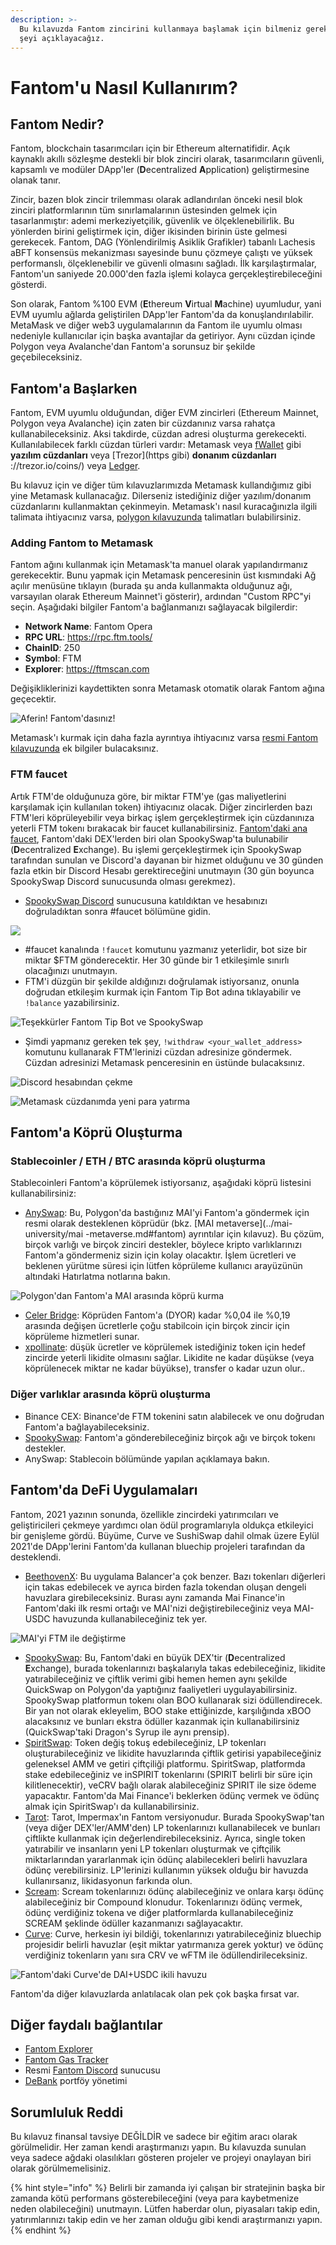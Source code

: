 ```yaml
---
description: >-
  Bu kılavuzda Fantom zincirini kullanmaya başlamak için bilmeniz gereken her
  şeyi açıklayacağız.
---
```


# Fantom'u Nasıl Kullanırım?

## Fantom Nedir?

Fantom, blockchain tasarımcıları için bir Ethereum alternatifidir. Açık kaynaklı akıllı sözleşme destekli bir blok zinciri olarak, tasarımcıların güvenli, kapsamlı ve modüler DApp'ler (**D**ecentralized **A**pplication) geliştirmesine olanak tanır.

Zincir, bazen blok zincir trilemması olarak adlandırılan önceki nesil blok zinciri platformlarının tüm sınırlamalarının üstesinden gelmek için tasarlanmıştır: ademi merkeziyetçilik, güvenlik ve ölçeklenebilirlik. Bu yönlerden birini geliştirmek için, diğer ikisinden birinin üste gelmesi gerekecek. Fantom, DAG (Yönlendirilmiş Asiklik Grafikler) tabanlı Lachesis aBFT konsensüs mekanizması sayesinde bunu çözmeye çalıştı ve yüksek performanslı, ölçeklenebilir ve güvenli olmasını sağladı. İlk karşılaştırmalar, Fantom'un saniyede 20.000'den fazla işlemi kolayca gerçekleştirebileceğini gösterdi.

Son olarak, Fantom %100 EVM (**E**thereum **V**irtual **M**achine) uyumludur, yani EVM uyumlu ağlarda geliştirilen DApp'ler Fantom'da da konuşlandırılabilir. MetaMask ve diğer web3 uygulamalarının da Fantom ile uyumlu olması nedeniyle kullanıcılar için başka avantajlar da getiriyor. Aynı cüzdan içinde Polygon veya Avalanche'dan Fantom'a sorunsuz bir şekilde geçebileceksiniz.

## Fantom'a Başlarken

Fantom, EVM uyumlu olduğundan, diğer EVM zincirleri (Ethereum Mainnet, Polygon veya Avalanche) için zaten bir cüzdanınız varsa rahatça kullanabileceksiniz. Aksi takdirde, cüzdan adresi oluşturma gerekecekti. Kullanılabilecek farklı cüzdan türleri vardır: Metamask veya [fWallet](https://pwawallet.fantom.network/#/) gibi **yazılım cüzdanları** veya \[Trezor]\(https gibi) **donanım cüzdanları** ://trezor.io/coins/) veya [Ledger](https://fantom.foundation/blog/how-to-set-up-your-ledger-nano-sx-with-fantom/).

Bu kılavuz için ve diğer tüm kılavuzlarımızda Metamask kullandığımız gibi yine Metamask kullanacağız. Dilerseniz istediğiniz diğer yazılım/donanım cüzdanlarını kullanmaktan çekinmeyin. Metamask'ı nasıl kuracağınızla ilgili talimata ihtiyacınız varsa, [polygon kılavuzunda](../../polygon-tutorials/how-to-get-started-on-polygon.md#downloading-metamask) talimatları bulabilirsiniz.

### Adding Fantom to Metamask

Fantom ağını kullanmak için Metamask'ta manuel olarak yapılandırmanız gerekecektir. Bunu yapmak için Metamask penceresinin üst kısmındaki Ağ açılır menüsüne tıklayın (burada şu anda kullanmakta olduğunuz ağı, varsayılan olarak Ethereum Mainnet'i gösterir), ardından "Custom RPC"yi seçin. Aşağıdaki bilgiler Fantom'a bağlanmanızı sağlayacak bilgilerdir:

* **Network Name**: Fantom Opera
* **RPC URL**: https://rpc.ftm.tools/
* **ChainID**: 250
* **Symbol**: FTM
* **Explorer**: https://ftmscan.com

Değişikliklerinizi kaydettikten sonra Metamask otomatik olarak Fantom ağına geçecektir.

![Aferin! Fantom'dasınız!](<../../.gitbook/assets/image (41).png>)

Metamask'ı kurmak için daha fazla ayrıntıya ihtiyacınız varsa [resmi Fantom kılavuzunda](https://docs.fantom.foundation/tutorials/set-up-metamask) ek bilgiler bulacaksınız.

### FTM faucet

Artık FTM'de olduğunuza göre, bir miktar FTM'ye (gas maliyetlerini karşılamak için kullanılan token) ihtiyacınız olacak. Diğer zincirlerden bazı FTM'leri köprüleyebilir veya birkaç işlem gerçekleştirmek için cüzdanınıza yeterli FTM tokenı bırakacak bir faucet kullanabilirsiniz. [Fantom'daki ana faucet](https://docs.spookyswap.finance/getting-started/how-to-get-fantom-gas), Fantom'daki DEX'lerden biri olan SpookySwap'ta bulunabilir (**D**ecentralized **E**xchange). Bu işlemi gerçekleştirmek için SpookySwap tarafından sunulan ve Discord'a dayanan bir hizmet olduğunu ve 30 günden fazla etkin bir Discord Hesabı gerektireceğini unutmayın (30 gün boyunca SpookySwap Discord sunucusunda olması gerekmez).

* [SpookySwap Discord](http://discord.gg/AqbsWsWDgn) sunucusuna katıldıktan ve hesabınızı doğruladıktan sonra #faucet bölümüne gidin.

![](<../../.gitbook/assets/ftm-discord (1) (1).png>)

* \#faucet kanalında `!faucet` komutunu yazmanız yeterlidir, bot size bir miktar $FTM gönderecektir. Her 30 günde bir 1 etkileşimle sınırlı olacağınızı unutmayın.
* FTM'i düzgün bir şekilde aldığınızı doğrulamak istiyorsanız, onunla doğrudan etkileşim kurmak için Fantom Tip Bot adına tıklayabilir ve `!balance` yazabilirsiniz.

![Teşekkürler Fantom Tip Bot ve SpookySwap](<../../.gitbook/assets/ftm-balances (2).png>)

* Şimdi yapmanız gereken tek şey, `!withdraw <your_wallet_address>` komutunu kullanarak FTM'lerinizi cüzdan adresinize göndermek. Cüzdan adresinizi Metamask penceresinin en üstünde bulacaksınız.

![Discord hesabından çekme](<../../.gitbook/assets/image (40).png>)

![Metamask cüzdanımda yeni para yatırma](<../../.gitbook/assets/image (37).png>)

## Fantom'a Köprü Oluşturma

### Stablecoinler / ETH / BTC arasında köprü oluşturma

Stablecoinleri Fantom'a köprülemek istiyorsanız, aşağıdaki köprü listesini kullanabilirsiniz:

* [AnySwap](https://anyswap.exchange/#/bridge): Bu, Polygon'da bastığınız MAI'yi Fantom'a göndermek için resmi olarak desteklenen köprüdür (bkz. \[MAI metaverse]\(../mai-university/mai -metaverse.md#fantom) ayrıntılar için kılavuz). Bu çözüm, birçok varlığı ve birçok zinciri destekler, böylece kripto varlıklarınızı Fantom'a göndermeniz sizin için kolay olacaktır. İşlem ücretleri ve beklenen yürütme süresi için lütfen köprüleme kullanıcı arayüzünün altındaki Hatırlatma notlarına bakın.

![Polygon'dan Fantom'a MAI arasında köprü kurma](../../.gitbook/assets/ftm\_anyswap.png)

* [Celer Bridge](https://cbridge.celer.network/#/): Köprüden Fantom'a (DYOR) kadar %0,04 ile %0,19 arasında değişen ücretlerle çoğu stabilcoin için birçok zincir için köprüleme hizmetleri sunar.
* [xpollinate](https://www.xpollinate.io): düşük ücretler ve köprülemek istediğiniz token için hedef zincirde yeterli likidite olmasını sağlar. Likidite ne kadar düşükse (veya köprülenecek miktar ne kadar büyükse), transfer o kadar uzun olur..

### Diğer varlıklar arasında köprü oluşturma

* Binance CEX: Binance'de FTM tokenini satın alabilecek ve onu doğrudan Fantom'a bağlayabileceksiniz.
* [SpookySwap](https://spookyswap.finance/bridge): Fantom'a gönderebileceğiniz birçok ağı ve birçok tokenı destekler.
* AnySwap: Stablecoin bölümünde yapılan açıklamaya bakın.

## Fantom'da DeFi Uygulamaları

Fantom, 2021 yazının sonunda, özellikle zincirdeki yatırımcıları ve geliştiricileri çekmeye yardımcı olan ödül programlarıyla oldukça etkileyici bir genişleme gördü. Büyüme, Curve ve SushiSwap dahil olmak üzere Eylül 2021'de DApp'lerini Fantom'da kullanan bluechip projeleri tarafından da desteklendi.

* [BeethovenX](https://app.beethovenx.io/#/): Bu uygulama Balancer'a çok benzer. Bazı tokenları diğerleri için takas edebilecek ve ayrıca birden fazla tokendan oluşan dengeli havuzlara girebileceksiniz. Burası aynı zamanda Mai Finance'in Fantom'daki ilk resmi ortağı ve MAI'nizi değiştirebileceğiniz veya MAI-USDC havuzunda kullanabileceğiniz tek yer.

![MAI'yi FTM ile değiştirme](<../../.gitbook/assets/ftm\_beethoven (2).png>)

* [SpookySwap](https://spookyswap.finance): Bu, Fantom'daki en büyük DEX'tir (**D**ecentralized **E**xchange), burada tokenlarınızı başkalarıyla takas edebileceğiniz, likidite yatırabileceğiniz ve çiftlik verimi gibi hemen hemen aynı şekilde QuickSwap on Polygon'da yaptığınız faaliyetleri uygulayabilirsiniz. SpookySwap platformun tokenı olan BOO kullanarak sizi ödüllendirecek. Bir yan not olarak ekleyelim, BOO stake ettiğinizde, karşılığında xBOO alacaksınız ve bunları ekstra ödüller kazanmak için kullanabilirsiniz (QuickSwap'taki Dragon's Syrup ile aynı prensip).
* [SpiritSwap](https://app.spiritswap.finance): Token değiş tokuş edebileceğiniz, LP tokenları oluşturabileceğiniz ve likidite havuzlarında çiftlik getirisi yapabileceğiniz geleneksel AMM ve getiri çiftçiliği platformu. SpiritSwap, platformda stake edebileceğiniz ve inSPIRIT tokenlarını (SPIRIT belirli bir süre için kilitlenecektir), veCRV bağlı olarak alabileceğiniz SPIRIT ile size ödeme yapacaktır. Fantom'da Mai Finance'i beklerken ödünç vermek ve ödünç almak için SpiritSwap'ı da kullanabilirsiniz.
* [Tarot](https://www.tarot.to): Tarot, Impermax'ın Fantom versiyonudur. Burada SpookySwap'tan (veya diğer DEX'ler/AMM'den) LP tokenlarınızı kullanabilecek ve bunları çiftlikte kullanmak için değerlendirebileceksiniz. Ayrıca, single token yatırabilir ve insanların yeni LP tokenları oluşturmak ve çiftçilik miktarlarından yararlanmak için ödünç alabilecekleri belirli havuzlara ödünç verebilirsiniz. LP'lerinizi kullanımın yüksek olduğu bir havuzda kullanırsanız, likidasyonun farkında olun.
* [Scream](https://scream.sh): Scream tokenlarınızı ödünç alabileceğiniz ve onlara karşı ödünç alabileceğiniz bir Compound klonudur. Tokenlarınızı ödünç vermek, ödünç verdiğiniz tokena ve diğer platformlarda kullanabileceğiniz SCREAM şeklinde ödüller kazanmanızı sağlayacaktır.
* [Curve](../../fantom-tutorials/nas%C4%B1l-ba%C5%9Flang%C4%B1%C3%A7-on-fantom.md#bridging-stable-coins-eth-btc): Curve, herkesin iyi bildiği, tokenlarınızı yatırabileceğiniz bluechip projesidir belirli havuzlar (eşit miktar yatırmanıza gerek yoktur) ve ödünç verdiğiniz tokenların yanı sıra CRV ve wFTM ile ödüllendirileceksiniz.

![Fantom'daki Curve'de DAI+USDC ikili havuzu](<../../.gitbook/assets/image (36).png>)

Fantom'da diğer kılavuzlarda anlatılacak olan pek çok başka fırsat var.

## Diğer faydalı bağlantılar

* [Fantom Explorer](https://explorer.fantom.network)
* [Fantom Gas Tracker](https://ftmscan.com/gastracker)
* Resmi [Fantom Discord](../../fantom-tutorials/fantom.md#ftm-faucet-nas%C4%B1l-ba%C5%9Flat%C4%B1l%C4%B1r) sunucusu
* [DeBank](https://debank.com) portföy yönetimi

## Sorumluluk Reddi

Bu kılavuz finansal tavsiye DEĞİLDİR ve sadece bir eğitim aracı olarak görülmelidir. Her zaman kendi araştırmanızı yapın. Bu kılavuzda sunulan veya sadece ağdaki olasılıkları gösteren projeler ve projeyi onaylayan biri olarak görülmemelisiniz.

{% hint style="info" %}
Belirli bir zamanda iyi çalışan bir stratejinin başka bir zamanda kötü performans gösterebileceğini (veya para kaybetmenize neden olabileceğini) unutmayın. Lütfen haberdar olun, piyasaları takip edin, yatırımlarınızı takip edin ve her zaman olduğu gibi kendi araştırmanızı yapın.
{% endhint %}
